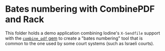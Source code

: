 # Bates numbering with CombinePDF and Rack

This folder holds a demo application combining Iodine's `X-Sendfile` support with the [`combine_pdf` gem](https://github.com/boazsegev/combine_pdf) to create a "bates numbering" tool that is common to the one used by some court systems (such as Israeli courts).
